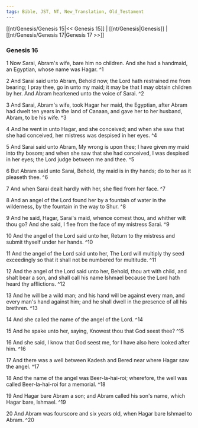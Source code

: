 ```yaml
---
tags: Bible, JST, NT, New_Translation, Old_Testament
---
```


[[nt/Genesis/Genesis 15|<< Genesis 15]] | [[nt/Genesis|Genesis]] | [[nt/Genesis/Genesis 17|Genesis 17 >>]]

### Genesis 16

1 Now Sarai, Abram\'s wife, bare him no children. And she had a handmaid, an Egyptian, whose name was Hagar.  ^1

2 And Sarai said unto Abram, Behold now, the Lord hath restrained me from bearing; I pray thee, go in unto my maid; it may be that I may obtain children by her. And Abram hearkened unto the voice of Sarai.  ^2

3 And Sarai, Abram\'s wife, took Hagar her maid, the Egyptian, after Abram had dwelt ten years in the land of Canaan, and gave her to her husband, Abram, to be his wife.  ^3

4 And he went in unto Hagar, and she conceived; and when she saw that she had conceived, her mistress was despised in her eyes.  ^4

5 And Sarai said unto Abram, My wrong is upon thee; I have given my maid into thy bosom; and when she saw that she had conceived, I was despised in her eyes; the Lord judge between me and thee.  ^5

6 But Abram said unto Sarai, Behold, thy maid is in thy hands; do to her as it pleaseth thee.  ^6

7 And when Sarai dealt hardly with her, she fled from her face.  ^7

8 And an angel of the Lord found her by a fountain of water in the wilderness, by the fountain in the way to Shur.  ^8

9 And he said, Hagar, Sarai\'s maid, whence comest thou, and whither wilt thou go? And she said, I flee from the face of my mistress Sarai.  ^9

10 And the angel of the Lord said unto her, Return to thy mistress and submit thyself under her hands.  ^10

11 And the angel of the Lord said unto her, The Lord will multiply thy seed exceedingly so that it shall not be numbered for multitude.  ^11

12 And the angel of the Lord said unto her, Behold, thou art with child, and shalt bear a son, and shall call his name Ishmael because the Lord hath heard thy afflictions.  ^12

13 And he will be a wild man; and his hand will be against every man, and every man\'s hand against him; and he shall dwell in the presence of all his brethren.  ^13

14 And she called the name of the angel of the Lord.  ^14

15 And he spake unto her, saying, Knowest thou that God seest thee?  ^15

16 And she said, I know that God seest me, for I have also here looked after him.  ^16

17 And there was a well between Kadesh and Bered near where Hagar saw the angel.  ^17

18 And the name of the angel was Beer-la-hai-roi; wherefore, the well was called Beer-la-hai-roi for a memorial.  ^18

19 And Hagar bare Abram a son; and Abram called his son\'s name, which Hagar bare, Ishmael.  ^19

20 And Abram was fourscore and six years old, when Hagar bare Ishmael to Abram.  ^20

 
